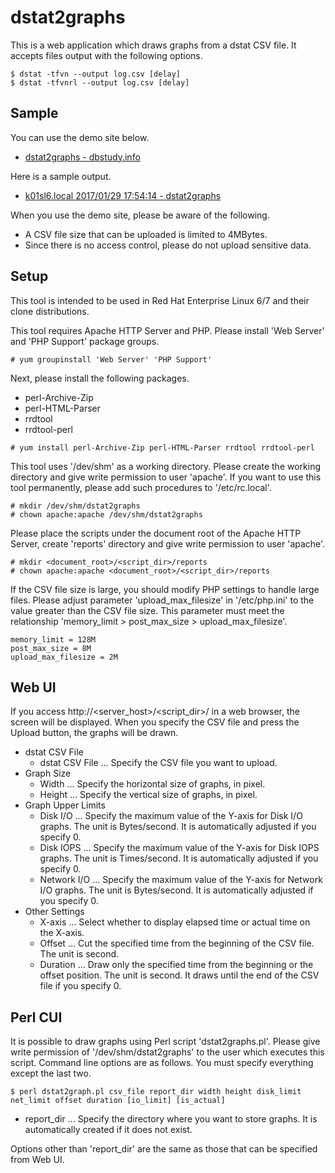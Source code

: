 # dstat2graphs

This is a web application which draws graphs from a dstat CSV file. It accepts files output with the following options.

    $ dstat -tfvn --output log.csv [delay]
    $ dstat -tfvnrl --output log.csv [delay]

## Sample

You can use the demo site below.

- [dstat2graphs - dbstudy.info](http://dbstudy.info/dstat2graphs/)

Here is a sample output.

- [k01sl6.local 2017/01/29 17:54:14 - dstat2graphs](http://dbstudy.info/dstat2graphs/reports/20170129-190238_KRmlSfIV/)

When you use the demo site, please be aware of the following.

- A CSV file size that can be uploaded is limited to 4MBytes.
- Since there is no access control, please do not upload sensitive data.

## Setup

This tool is intended to be used in Red Hat Enterprise Linux 6/7 and their clone distributions.

This tool requires Apache HTTP Server and PHP. Please install 'Web Server' and 'PHP Support' package groups.

    # yum groupinstall 'Web Server' 'PHP Support'

Next, please install the following packages.

- perl-Archive-Zip
- perl-HTML-Parser
- rrdtool
- rrdtool-perl

<!-- dummy comment line for breaking list -->

    # yum install perl-Archive-Zip perl-HTML-Parser rrdtool rrdtool-perl

This tool uses '/dev/shm' as a working directory. Please create the working directory and give write permission to user 'apache'. If you want to use this tool permanently, please add such procedures to '/etc/rc.local'.

    # mkdir /dev/shm/dstat2graphs
    # chown apache:apache /dev/shm/dstat2graphs

Please place the scripts under the document root of the Apache HTTP Server, create 'reports' directory and give write permission to user 'apache'.

    # mkdir <document_root>/<script_dir>/reports
    # chown apache:apache <document_root>/<script_dir>/reports

If the CSV file size is large, you should modify PHP settings to handle large files. Please adjust parameter 'upload\_max\_filesize' in '/etc/php.ini' to the value greater than the CSV file size. This parameter must meet the relationship 'memory\_limit &gt; post\_max\_size &gt; upload\_max\_filesize'.

    memory_limit = 128M
    post_max_size = 8M
    upload_max_filesize = 2M

## Web UI

If you access http://&lt;server\_host&gt;/&lt;script\_dir&gt;/ in a web browser, the screen will be displayed. When you specify the CSV file and press the Upload button, the graphs will be drawn.

- dstat CSV File
    - dstat CSV File ... Specify the CSV file you want to upload.
- Graph Size
    - Width ... Specify the horizontal size of graphs, in pixel.
    - Height ... Specify the vertical size of graphs, in pixel.
- Graph Upper Limits
    - Disk I/O ... Specify the maximum value of the Y-axis for Disk I/O graphs. The unit is Bytes/second. It is automatically adjusted if you specify 0.
    - Disk IOPS ... Specify the maximum value of the Y-axis for Disk IOPS graphs. The unit is Times/second. It is automatically adjusted if you specify 0.
    - Network I/O ... Specify the maximum value of the Y-axis for Network I/O graphs. The unit is Bytes/second. It is automatically adjusted if you specify 0.
- Other Settings
    - X-axis ... Select whether to display elapsed time or actual time on the X-axis.
    - Offset ... Cut the specified time from the beginning of the CSV file. The unit is second.
    - Duration ... Draw only the specified time from the beginning or the offset position. The unit is second. It draws until the end of the CSV file if you specify 0.

## Perl CUI

It is possible to draw graphs using Perl script 'dstat2graphs.pl'. Please give write permission of '/dev/shm/dstat2graphs' to the user which executes this script. Command line options are as follows. You must specify everything except the last two.

    $ perl dstat2graph.pl csv_file report_dir width height disk_limit net_limit offset duration [io_limit] [is_actual]

- report_dir ... Specify the directory where you want to store graphs. It is automatically created if it does not exist.

Options other than 'report_dir' are the same as those that can be specified from Web UI.
